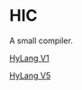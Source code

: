# HIC

A small compiler.

[HyLang V1](https://www.dcard.tw/f/softwareengineer/p/240475581)

[HyLang V5](https://www.dcard.tw/f/softwareengineer/p/241315821)
